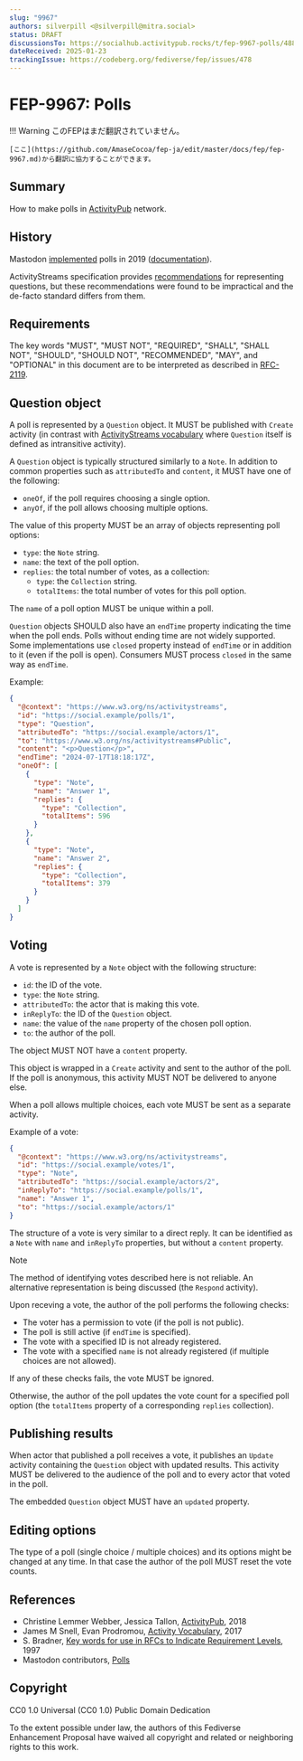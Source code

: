 ```yaml
---
slug: "9967"
authors: silverpill <@silverpill@mitra.social>
status: DRAFT
discussionsTo: https://socialhub.activitypub.rocks/t/fep-9967-polls/4885
dateReceived: 2025-01-23
trackingIssue: https://codeberg.org/fediverse/fep/issues/478
---
```

# FEP-9967: Polls
!!! Warning
    このFEPはまだ翻訳されていません。

    [ここ](https://github.com/AmaseCocoa/fep-ja/edit/master/docs/fep/fep-9967.md)から翻訳に協力することができます。

## Summary

How to make polls in [ActivityPub] network.

## History

Mastodon [implemented](https://github.com/mastodon/mastodon/pull/10111) polls in 2019 ([documentation][MastodonPolls]).

ActivityStreams specification provides [recommendations](https://www.w3.org/TR/activitystreams-vocabulary/#questions) for representing questions, but these recommendations were found to be impractical and the de-facto standard differs from them.

## Requirements

The key words "MUST", "MUST NOT", "REQUIRED", "SHALL", "SHALL NOT", "SHOULD", "SHOULD NOT", "RECOMMENDED", "MAY", and "OPTIONAL" in this document are to be interpreted as described in [RFC-2119].

## Question object

A poll is represented by a `Question` object. It MUST be published with `Create` activity (in contrast with [ActivityStreams vocabulary][ActivityVocabulary] where `Question` itself is defined as intransitive activity).

A `Question` object is typically structured similarly to a `Note`. In addition to common properties such as `attributedTo` and `content`, it MUST have one of the following:

- `oneOf`, if the poll requires choosing a single option.
- `anyOf`, if the poll allows choosing multiple options.

The value of this property MUST be an array of objects representing poll options:

- `type`: the `Note` string.
- `name`: the text of the poll option.
- `replies`: the total number of votes, as a collection:
    - `type`: the `Collection` string.
    - `totalItems`: the total number of votes for this poll option.

The `name` of a poll option MUST be unique within a poll.

`Question` objects SHOULD also have an `endTime` property indicating the time when the poll ends. Polls without ending time are not widely supported. Some implementations use `closed` property instead of `endTime` or in addition to it (even if the poll is open). Consumers MUST process `closed` in the same way as `endTime`.

Example:

```json
{
  "@context": "https://www.w3.org/ns/activitystreams",
  "id": "https://social.example/polls/1",
  "type": "Question",
  "attributedTo": "https://social.example/actors/1",
  "to": "https://www.w3.org/ns/activitystreams#Public",
  "content": "<p>Question</p>",
  "endTime": "2024-07-17T18:18:17Z",
  "oneOf": [
    {
      "type": "Note",
      "name": "Answer 1",
      "replies": {
        "type": "Collection",
        "totalItems": 596
      }
    },
    {
      "type": "Note",
      "name": "Answer 2",
      "replies": {
        "type": "Collection",
        "totalItems": 379
      }
    }
  ]
}
```

## Voting

A vote is represented by a `Note` object with the following structure:

- `id`: the ID of the vote.
- `type`: the `Note` string.
- `attributedTo`: the actor that is making this vote.
- `inReplyTo`: the ID of the `Question` object.
- `name`: the value of the `name` property of the chosen poll option.
- `to`: the author of the poll.

The object MUST NOT have a `content` property.

This object is wrapped in a `Create` activity and sent to the author of the poll. If the poll is anonymous, this activity MUST NOT be delivered to anyone else.

When a poll allows multiple choices, each vote MUST be sent as a separate activity.

Example of a vote:

```json
{
  "@context": "https://www.w3.org/ns/activitystreams",
  "id": "https://social.example/votes/1",
  "type": "Note",
  "attributedTo": "https://social.example/actors/2",
  "inReplyTo": "https://social.example/polls/1",
  "name": "Answer 1",
  "to": "https://social.example/actors/1"
}
```

The structure of a vote is very similar to a direct reply. It can be identified as a `Note` with `name` and `inReplyTo` properties, but without a `content` property.

>[!NOTE]
>The method of identifying votes described here is not reliable. An alternative representation is being discussed (the `Respond` activity).

Upon receving a vote, the author of the poll performs the following checks:

- The voter has a permission to vote (if the poll is not public).
- The poll is still active (if `endTime` is specified).
- The vote with a specified ID is not already registered.
- The vote with a specified `name` is not already registered (if multiple choices are not allowed).

If any of these checks fails, the vote MUST be ignored.

Otherwise, the author of the poll updates the vote count for a specified poll option (the `totalItems` property of a corresponding `replies` collection).

## Publishing results

When actor that published a poll receives a vote, it publishes an `Update` activity containing the `Question` object with updated results. This activity MUST be delivered to the audience of the poll and to every actor that voted in the poll.

The embedded `Question` object MUST have an `updated` property.

## Editing options

The type of a poll (single choice / multiple choices) and its options might be changed at any time. In that case the author of the poll MUST reset the vote counts.

## References

- Christine Lemmer Webber, Jessica Tallon, [ActivityPub][ActivityPub], 2018
- James M Snell, Evan Prodromou, [Activity Vocabulary][ActivityVocabulary], 2017
- S. Bradner, [Key words for use in RFCs to Indicate Requirement Levels][RFC-2119], 1997
- Mastodon contributors, [Polls][MastodonPolls]

[ActivityPub]: https://www.w3.org/TR/activitypub/
[ActivityVocabulary]: https://www.w3.org/TR/activitystreams-vocabulary/
[RFC-2119]: https://tools.ietf.org/html/rfc2119.html
[MastodonPolls]: https://docs.joinmastodon.org/spec/activitypub/#Question

## Copyright

CC0 1.0 Universal (CC0 1.0) Public Domain Dedication

To the extent possible under law, the authors of this Fediverse Enhancement Proposal have waived all copyright and related or neighboring rights to this work.

